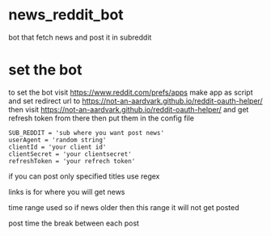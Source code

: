 # news_reddit_bot
bot that fetch news and post it in subreddit
# set the bot
to set the bot visit https://www.reddit.com/prefs/apps make app as script and set redirect url to https://not-an-aardvark.github.io/reddit-oauth-helper/  
then visit https://not-an-aardvark.github.io/reddit-oauth-helper/ and get refresh token from there then put them in the config file
```
SUB_REDDIT = 'sub where you want post news'
userAgent = 'random string'
clientId = 'your client id'
clientSecret = 'your clientsecret'
refreshToken = 'your refrech token'
```
if you can post only specified titles use regex  

links is for where you will get news 

time range used so if news older then this range it will not get posted

post time the break between each post


